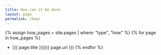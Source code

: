 ```yaml
---
title: How can it be done
layout: page
permalink: /how/
---
```




{% assign how_pages = site.pages | where: "type", "how" %}
{% for page in how_pages %}
- [{{ page.title }}]({{ page.url }})
{% endfor %}